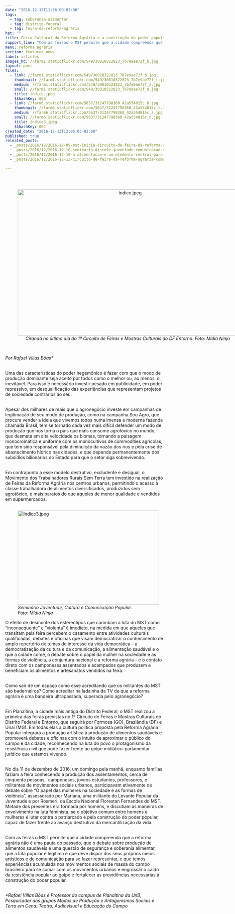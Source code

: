 ```yaml
---
date: "2016-12-13T11:56:00-02:00"
tags:
  - tag: soberania-alimentar
  - tag: distrito-federal
  - tag: feira-da-reforma-agrária
hat: ""
title: Feira Cultural da Reforma Agrária e a construção do poder popular
support_line: "Com as feiras o MST permite que a cidade compreenda que a Reforma Agrária não é uma pauta do passado, que o debate sobre produção de alimentos saudáveis é uma questão de segurança e soberania alimentar"
menu: reforma agrária
section: featured-news
label: articles
images_hd: //farm1.staticflickr.com/549/30810322823_7b7e9ae72f_b.jpg
layout: post
files:
  - link: //farm1.staticflickr.com/549/30810322823_7b7e9ae72f_b.jpg
    thumbnail: //farm1.staticflickr.com/549/30810322823_7b7e9ae72f_t.jpg
    medium: //farm1.staticflickr.com/549/30810322823_7b7e9ae72f_z.jpg
    small: //farm1.staticflickr.com/549/30810322823_7b7e9ae72f_n.jpg
    title: índice.jpeg
    $$hashKey: 069
  - link: //farm6.staticflickr.com/5637/31247798360_42a554815c_b.jpg
    thumbnail: //farm6.staticflickr.com/5637/31247798360_42a554815c_t.jpg
    medium: //farm6.staticflickr.com/5637/31247798360_42a554815c_z.jpg
    small: //farm6.staticflickr.com/5637/31247798360_42a554815c_n.jpg
    title: índice3.jpeg
    $$hashKey: 06C
created_date: "2016-12-13T12:06:03-02:00"
published: true
releated_posts:
  - _posts/2016/12/2016-12-09-mst-inicia-circuito-de-feira-da-reforma-agraria-no-df.md
  - _posts/2016/12/2016-12-10-seminario-discute-juventude-comunicacao-e-cultura-no-atual-cenario-politico.md
  - _posts/2016/12/2016-12-10-a-alimentacao-e-um-elemento-central-para-integracao-do-campo-e-cidade-afirma-dirigente.md
  - _posts/2016/12/2016-12-13-circuito-de-feira-da-reforma-agraria-comercializa-mais-de-12-toneladas-de-alimentos-no-df.md

---
```

<p>&nbsp;</p>

<div style="text-align:center">
<figure class="image" style="display:inline-block"><img alt="índice.jpeg" height="466" src="//farm1.staticflickr.com/549/30810322823_7b7e9ae72f_b.jpg" width="700" />
<figcaption><em>Ciranda no &uacute;ltimo dia do 1&ordm; Circuito de Feiras e Mostras Culturais do DF Entorno. Foto: M&iacute;dia Ninja</em></figcaption>
</figure>
</div>

<p><br />
<em>Por Rafael Villas B&ocirc;as*</em></p>

<p><br />
Uma das caracter&iacute;sticas do poder hegem&ocirc;nico &eacute; fazer com que o modo de produ&ccedil;&atilde;o dominante seja aceito por todos como o melhor ou, ao menos, o inevit&aacute;vel. Para isso &eacute; necess&aacute;rio investir pesado em publicidade, em poder repressivo, em desqualifica&ccedil;&atilde;o das experi&ecirc;ncias que representam projetos de sociedade contr&aacute;rios ao seu.</p>

<p><br />
Apesar dos milhares de reais que o agroneg&oacute;cio investe em campanhas de legitima&ccedil;&atilde;o de seu modo de produ&ccedil;&atilde;o, como na campanha Sou Agro, que procura vender a ideia que vivemos todos numa imensa e moderna fazenda chamada Brasil, tem se tornado cada vez mais dif&iacute;cil defender um modo de produ&ccedil;&atilde;o que nos torna o pa&iacute;s que mais consome agrot&oacute;xico no mundo, que desmata em alta velocidade os biomas, tornando a paisagem monocrom&aacute;tica e uniforme com os monocultivos de commodities agr&iacute;colas, que tem sido respons&aacute;vel pela diminui&ccedil;&atilde;o da vaz&atilde;o dos rios e pela crise de abastecimento h&iacute;drico nas cidades, e que depende permanentemente dos subs&iacute;dios bilion&aacute;rios do Estado para que o setor siga sobrevivendo.</p>

<p><br />
Em contraponto a esse modelo destrutivo, excludente e desigual, o Movimento dos Trabalhadores Rurais Sem Terra tem investido na realiza&ccedil;&atilde;o de Feiras da Reforma Agr&aacute;ria nos centros urbanos, permitindo o acesso &agrave; classe trabalhadora de alimentos diversificados, produzidos sem agrot&oacute;xico, e mais baratos do que aqueles de menor qualidade e vendidos em supermercados.</p>

<figure class="image" style="float:left"><img alt="índice3.jpeg" height="300" src="//farm6.staticflickr.com/5637/31247798360_42a554815c_b.jpg" width="450" />
<figcaption><em>Semin&aacute;rio Juventude, Cultura e Comunica&ccedil;&atilde;o Popular.<br />
Foto: M&iacute;dia Ninja</em></figcaption>
</figure>

<p><br />
O efeito de desmonte dos estere&oacute;tipos que carimbam a luta do MST como &ldquo;inconsequente&rdquo; e &ldquo;violenta&rdquo; &eacute; imediato, na medida em que aqueles que transitam pela feira percebem o casamento entre atividades culturais qualificadas, debates e oficinas que visam democratizar o conhecimento de amplo repert&oacute;rio de temas de interesse da vida democr&aacute;tica &ndash; a democratiza&ccedil;&atilde;o da cultura e da comunica&ccedil;&atilde;o, a alimenta&ccedil;&atilde;o saud&aacute;vel e o que a cidade come, o debate sobre o papel da mulher na sociedade e as formas de viol&ecirc;ncia, a conjuntura nacional e a reforma agr&aacute;ria &ndash; e o contato direto com os camponeses assentados e acampados que produzem e beneficiam os alimentos e artesanatos vendidos na feira.</p>

<p><br />
Como sair de um espa&ccedil;o como esse acreditando que os militantes do MST s&atilde;o baderneiros? Como acreditar na ladainha da TV de que a reforma agr&aacute;ria &eacute; uma bandeira ultrapassada, superada pelo agroneg&oacute;cio?</p>

<p><br />
Em Planaltina, a cidade mais antiga do Distrito Federal, o MST realizou a primeira das feiras previstas no 1&ordm; Circuito de Feiras e Mostras Culturais do Distrito Federal e Entorno, que seguir&aacute; por Formosa (GO), Brazl&acirc;ndia (DF) e Una&iacute; (MG). Em todas elas a cultura pol&iacute;tica proposta pela Reforma Agr&aacute;ria Popular integrar&aacute; a produ&ccedil;&atilde;o art&iacute;stica &agrave; produ&ccedil;&atilde;o de alimentos saud&aacute;veis e promover&aacute; debates e oficinas com o intuito de aproximar o p&uacute;blico do campo e da cidade, reconhecendo na luta do povo o protagonismo da resist&ecirc;ncia civil que pode fazer frente ao golpe midi&aacute;tico-parlamentar-jur&iacute;dico que estamos vivendo.</p>

<p><br />
No dia 11 de dezembro de 2016, um domingo pela manh&atilde;, enquanto fam&iacute;lias faziam a feira conhecendo a produ&ccedil;&atilde;o dos assentamentos, cerca de cinquenta pessoas,&nbsp; camponeses, jovens estudantes, professores, e militantes de movimentos sociais urbanos, participavam ativamente de debate sobre &ldquo;O papel das mulheres na sociedade e as formas de viol&ecirc;ncia&rdquo;, assessorado por Mariana, uma militante do Levante Popular da Juventude e por Rosmeri, da Escola Nacional Florestan Fernandes do MST. Metade dos presentes era formada por homens, e discutiam as maneiras de envolvimento na luta feminista, se o objetivo comum entre homens e mulheres &eacute; lutar contra o patriarcado e pela constru&ccedil;&atilde;o do poder popular, capaz de fazer frente ao avan&ccedil;o destrutivo da mercantiliza&ccedil;&atilde;o da vida.</p>

<p><br />
Com as feiras o MST permite que a cidade compreenda que a reforma agr&aacute;ria n&atilde;o &eacute; uma pauta do passado, que o debate sobre produ&ccedil;&atilde;o de alimentos saud&aacute;veis &eacute; uma quest&atilde;o de seguran&ccedil;a e soberania alimentar, que a luta popular &eacute; leg&iacute;tima e que deve dispor dos seus pr&oacute;prios meios art&iacute;sticos e de comunica&ccedil;&atilde;o para se fazer representar, e que temos experi&ecirc;ncias acumulada nos movimentos sociais de massa do campo brasileiro para se somar com os movimentos urbanos e engrossar o caldo da resist&ecirc;ncia popular ao golpe e fortalecer as provid&ecirc;ncias necess&aacute;rias &agrave; constru&ccedil;&atilde;o do poder popular.</p>

<p><br />
<em>*Rafael Villas B&ocirc;as &eacute; Professor do campus de Planaltina da UnB, Pesquisador dos grupos Modos de Produ&ccedil;&atilde;o e Antagonismos Sociais e Terra em Cena: Teatro, Audiovisual e Educa&ccedil;&atilde;o do Campo</em></p>

